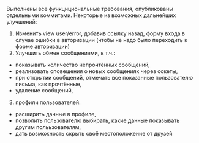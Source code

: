 Выполнены все функцициональные требования, опубликованы отдельными коммитами.
Некоторые из возможных дальнейших улучшений:
1. Изменить view user/error, добавив ссылку назад, форму входа в случае ошибки в авторизации (чтобы не надо было переходить к форме авторизации)
2. Улучшить обмен сообщениями, в т.ч.:
  - показывать количество непрочтённых сообщений,
  - реализовать оповещения о новых сообщениях через сокеты,
  - при открытии сообщений, отмечать все показанные пользователю письма, как прочтённые,
  - удаление сообщений,
3. профили пользователей:
  - расширить данные в профиле,
  - позволить пользователю выбирать, какие данные показывать другим полььзователям,
  - дать возможность скрыть своё местоположение от друзей
